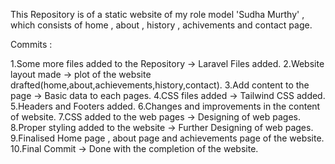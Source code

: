 
This Repository is of a static website of my role model 'Sudha Murthy' , which consists of home , about , history , achivements and contact page. 


Commits :

1.Some more files added to the Repository -> Laravel Files added.
2.Website layout made -> plot of the website drafted(home,about,achievements,history,contact).
3.Add content to the page -> Basic data to each pages.
4.CSS files added -> Tailwind CSS added.
5.Headers and Footers added.
6.Changes and improvements in the content of website.
7.CSS added to the web pages -> Designing of web pages.
8.Proper styling added to the website -> Further Designing of web pages.
9.Finalised Home page , about page and achievements page of the website.
10.Final Commit -> Done with the completion of the website.